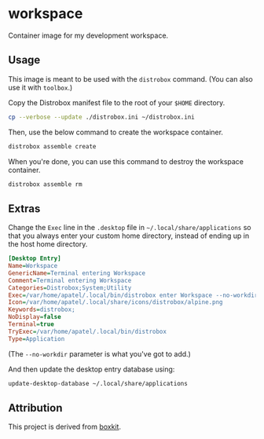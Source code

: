 # workspace

Container image for my development workspace.

## Usage

This image is meant to be used with the `distrobox` command. (You can also use it with `toolbox`.)

Copy the Distrobox manifest file to the root of your `$HOME` directory.

```bash
cp --verbose --update ./distrobox.ini ~/distrobox.ini
```

Then, use the below command to create the workspace container.

```bash
distrobox assemble create
```

When you're done, you can use this command to destroy the workspace container.

```bash
distrobox assemble rm
```

## Extras

Change the `Exec` line in the `.desktop` file in `~/.local/share/applications` so that you always enter your custom home directory, instead of ending up in the host home directory.

```ini
[Desktop Entry]
Name=Workspace
GenericName=Terminal entering Workspace
Comment=Terminal entering Workspace
Categories=Distrobox;System;Utility
Exec=/var/home/apatel/.local/bin/distrobox enter Workspace --no-workdir
Icon=/var/home/apatel/.local/share/icons/distrobox/alpine.png
Keywords=distrobox;
NoDisplay=false
Terminal=true
TryExec=/var/home/apatel/.local/bin/distrobox
Type=Application
```

(The `--no-workdir` parameter is what you've got to add.)

And then update the desktop entry database using:

```bash
update-desktop-database ~/.local/share/applications
```

## Attribution

This project is derived from [boxkit](https://github.com/ublue-os/boxkit).
